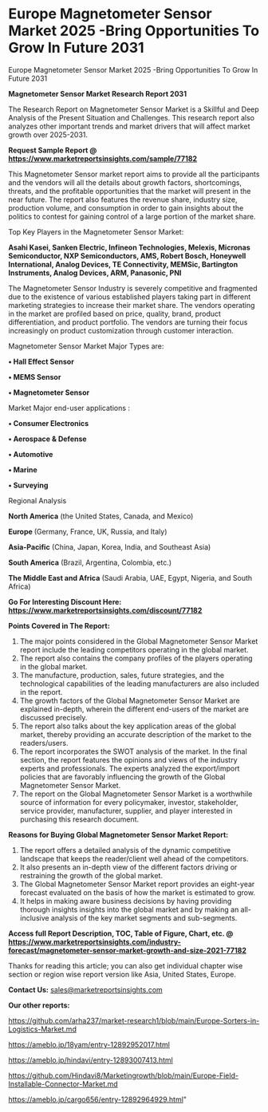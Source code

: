 # Europe Magnetometer Sensor Market 2025 -Bring Opportunities To Grow In Future 2031
Europe Magnetometer Sensor Market 2025 -Bring Opportunities To Grow In Future 2031

<strong>Magnetometer Sensor Market Research Report 2031</strong>

The Research Report on Magnetometer Sensor Market is a Skillful and Deep Analysis of the Present Situation and Challenges. This research report also analyzes other important trends and market drivers that will affect market growth over 2025-2031.

<strong>Request Sample Report @ <a href=https://www.marketreportsinsights.com/sample/77182>https://www.marketreportsinsights.com/sample/77182</a></strong>

This Magnetometer Sensor market report aims to provide all the participants and the vendors will all the details about growth factors, shortcomings, threats, and the profitable opportunities that the market will present in the near future. The report also features the revenue share, industry size, production volume, and consumption in order to gain insights about the politics to contest for gaining control of a large portion of the market share.

Top Key Players in the Magnetometer Sensor Market:

<strong>Asahi Kasei, Sanken Electric, Infineon Technologies, Melexis, Micronas Semiconductor, NXP Semiconductors, AMS, Robert Bosch, Honeywell International, Analog Devices, TE Connectivity, MEMSic, Bartington Instruments, Analog Devices, ARM, Panasonic, PNI</strong>

The Magnetometer Sensor Industry is severely competitive and fragmented due to the existence of various established players taking part in different marketing strategies to increase their market share. The vendors operating in the market are profiled based on price, quality, brand, product differentiation, and product portfolio. The vendors are turning their focus increasingly on product customization through customer interaction.

Magnetometer Sensor Market Major Types are:

<strong>• Hall Effect Sensor

• MEMS Sensor

• Magnetometer Sensor</strong>

Market Major end-user applications :

<strong>• Consumer Electronics

• Aerospace & Defense

• Automotive

• Marine

• Surveying</strong>

Regional Analysis

</u><strong><b>North America</b></strong> (the United States, Canada, and Mexico)

<strong><b>Europe </b></strong>(Germany, France, UK, Russia, and Italy)

<strong><b>Asia-Pacific</b></strong> (China, Japan, Korea, India, and Southeast Asia)

<strong><b>South America</b></strong> (Brazil, Argentina, Colombia, etc.)

<strong><b>The Middle East and Africa</b></strong> (Saudi Arabia, UAE, Egypt, Nigeria, and South Africa)

<strong>Go For Interesting Discount Here: <a href=https://www.marketreportsinsights.com/discount/77182>https://www.marketreportsinsights.com/discount/77182</a></strong>

<strong>Points Covered in The Report:</strong>
<ol>
  <li>The major points considered in the Global Magnetometer Sensor Market report include the leading competitors operating in the global market.</li>
  <li>The report also contains the company profiles of the players operating in the global market.</li>
  <li>The manufacture, production, sales, future strategies, and the technological capabilities of the leading manufacturers are also included in the report.</li>
  <li>The growth factors of the Global Magnetometer Sensor Market are explained in-depth, wherein the different end-users of the market are discussed precisely.</li>
  <li>The report also talks about the key application areas of the global market, thereby providing an accurate description of the market to the readers/users.</li>
  <li>The report incorporates the SWOT analysis of the market. In the final section, the report features the opinions and views of the industry experts and professionals. The experts analyzed the export/import policies that are favorably influencing the growth of the Global Magnetometer Sensor Market.</li>
  <li>The report on the Global Magnetometer Sensor Market is a worthwhile source of information for every policymaker, investor, stakeholder, service provider, manufacturer, supplier, and player interested in purchasing this research document.</li>
</ol>
<strong>Reasons for Buying Global Magnetometer Sensor Market Report:</strong>

<ol>
  <li>The report offers a detailed analysis of the dynamic competitive landscape that keeps the reader/client well ahead of the competitors.</li>
  <li>It also presents an in-depth view of the different factors driving or restraining the growth of the global market.</li>
  <li>The Global Magnetometer Sensor Market report provides an eight-year forecast evaluated on the basis of how the market is estimated to grow.</li>
  <li>It helps in making aware business decisions by having providing thorough insights insights into the global market and by making an all-inclusive analysis of the key market segments and sub-segments.</li>
</ol>
<strong>Access full Report Description, TOC, Table of Figure, Chart, etc. @ <a href=https://www.marketreportsinsights.com/industry-forecast/magnetometer-sensor-market-growth-and-size-2021-77182>https://www.marketreportsinsights.com/industry-forecast/magnetometer-sensor-market-growth-and-size-2021-77182</a></strong>


Thanks for reading this article; you can also get individual chapter wise section or region wise report version like Asia, United States, Europe.

<strong>Contact Us:</strong>
sales@marketreportsinsights.com

<strong>Our other reports:</strong>

<a href=https://github.com/arha237/market-research1/blob/main/Europe-Sorters-in-Logistics-Market.md>https://github.com/arha237/market-research1/blob/main/Europe-Sorters-in-Logistics-Market.md</a>

<a href=https://ameblo.jp/18yam/entry-12892952017.html>https://ameblo.jp/18yam/entry-12892952017.html</a>

<a href=https://ameblo.jp/hindavi/entry-12893007413.html>https://ameblo.jp/hindavi/entry-12893007413.html</a>

<a href=https://github.com/Hindavi8/Marketingrowth/blob/main/Europe-Field-Installable-Connector-Market.md>https://github.com/Hindavi8/Marketingrowth/blob/main/Europe-Field-Installable-Connector-Market.md</a>

<a href=https://ameblo.jp/cargo656/entry-12892964929.html>https://ameblo.jp/cargo656/entry-12892964929.html</a>"
